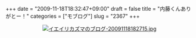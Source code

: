 +++
date = "2009-11-18T18:32:47+09:00"
draft = false
title = "内藤くんありがとー！"
categories = ["モブログ"]
slug = "2367"
+++

<div align="center"><a href="http://ieiri.net/wordpress/wp-content/uploads/ameblo/blog_import_4f7a38101c38c.jpg"><img alt="イエイリカズマのブログ-20091118182715.jpg" src="http://ieiri.net/wordpress/wp-content/uploads/ameblo/blog_import_4f7a380f9557a.jpg" border="0" /></a></div>
